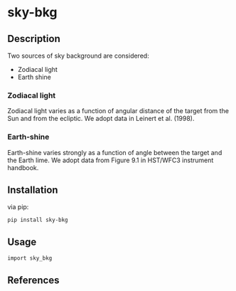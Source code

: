 # sky-bkg

## Description

Two sources of sky background are considered: 
* Zodiacal light 
* Earth shine


### Zodiacal light
Zodiacal light varies as a function of angular distance of the 
target from the Sun and from the ecliptic. We adopt data in Leinert
et al. (1998). 


### Earth-shine
Earth-shine varies strongly as a function of angle between the target
and the Earth lime. We adopt data from Figure 9.1 in HST/WFC3 instrument 
handbook. 

## Installation
via pip:

    pip install sky-bkg


## Usage

    import sky_bkg
    


## References
